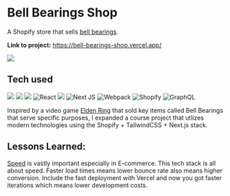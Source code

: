 # Bell Bearings Shop

A Shopify store that sells [bell bearings](https://eldenring.wiki.fextralife.com/Bell+Bearings).

**Link to project:** https://bell-bearings-shop.vercel.app/

![](https://github.com/tn-tran/bell-bearing-shop/blob/main/bell-bearings-shop.gif)



## Tech used

![](https://img.shields.io/badge/HTML5-E34F26?style=for-the-badge&logo=html5&logoColor=white) ![](https://img.shields.io/badge/CSS3-1572B6?style=for-the-badge&logo=css3&logoColor=white) ![](https://img.shields.io/badge/JavaScript-F7DF1E?style=for-the-badge&logo=javascript&logoColor=black) ![React](https://img.shields.io/badge/react-%2320232a.svg?style=for-the-badge&logo=react&logoColor=%2361DAFB) ![](https://img.shields.io/badge/Tailwind_CSS-38B2AC?style=for-the-badge&logo=tailwind-css&logoColor=white) ![Next JS](https://img.shields.io/badge/Next-black?style=for-the-badge&logo=next.js&logoColor=white) ![Webpack](https://img.shields.io/badge/webpack-%238DD6F9.svg?style=for-the-badge&logo=webpack&logoColor=black) ![Shopify](https://img.shields.io/badge/shopify-34A853?style=for-the-badge&logo=shopify&logoColor=white) ![GraphQL](https://img.shields.io/badge/graphql-3DDC84?style=for-the-badge&logo=graphql&logoColor=white&color=purple)

Inspired by a video game <ins>[Elden Ring](https://www.google.com/search?q=elden+ring&oq=elden+ring&aqs=chrome..69i57j46i433i512j0i433i512l2j0i512l2j0i433i512l4.927j0j7&sourceid=chrome&ie=UTF-8)</ins> that sold key items called Bell Bearings that serve specific purposes, I expanded a course project that utlizes modern technologies using the Shopify + TailwindCSS + Next.js stack.

## Lessons Learned:

[Speed](https://en.wikipedia.org/wiki/Speedy_Gonzales) is vastly important especially in E-commerce. This tech stack is all about speed. Faster load times means lower bounce rate also means higher conversion. Include the fast deployment with Vercel and now you got faster iterations which means lower development costs.
